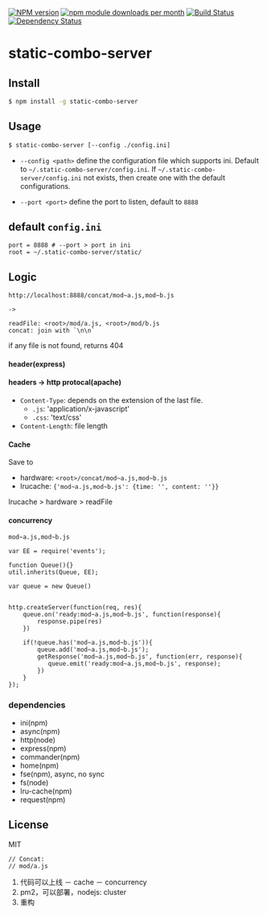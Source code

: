 [![NPM version](https://badge.fury.io/js/static-combo-server.svg)](http://badge.fury.io/js/static-combo-server)
[![npm module downloads per month](http://img.shields.io/npm/dm/static-combo-server.svg)](https://www.npmjs.org/package/static-combo-server)
[![Build Status](https://travis-ci.org/kaelzhang/static-combo-server.svg?branch=master)](https://travis-ci.org/kaelzhang/static-combo-server)
[![Dependency Status](https://gemnasium.com/kaelzhang/static-combo-server.svg)](https://gemnasium.com/kaelzhang/static-combo-server)

# static-combo-server

<!-- description -->

## Install

```sh
$ npm install -g static-combo-server
```

## Usage

```sh
$ static-combo-server [--config ./config.ini]
```

- `--config <path>` define the configuration file which supports ini. Default to `~/.static-combo-server/config.ini`. If `~/.static-combo-server/config.ini` not exists, then create one with the default configurations.

- `--port <port>` define the port to listen, default to `8888`

## default `config.ini`

```
port = 8888 # --port > port in ini
root = ~/.static-combo-server/static/
```

## Logic

```
http://localhost:8888/concat/mod~a.js,mod~b.js

->

readFile: <root>/mod/a.js, <root>/mod/b.js
concat: join with `\n\n` 
```

if any file is not found, returns 404

#### header(express)

#### headers -> http protocal(apache)

- `Content-Type`: depends on the extension of the last file.
	- `.js`: 'application/x-javascript'
	- `.css`: 'text/css'
- `Content-Length`: file length

#### Cache

Save to 
- hardware: `<root>/concat/mod~a.js,mod~b.js`
- lrucache: `{'mod~a.js,mod~b.js': {time: '', content: ''}}`

lrucache > hardware > readFile


#### concurrency

`mod~a.js,mod~b.js`

```
var EE = require('events');

function Queue(){}
util.inherits(Queue, EE);

var queue = new Queue()


http.createServer(function(req, res){
	queue.on('ready:mod~a.js,mod~b.js', function(response){
	    response.pipe(res)
	})
	
	if(!queue.has('mod~a.js,mod~b.js')){
		queue.add('mod~a.js,mod~b.js');
		getResponse('mod~a.js,mod~b.js', function(err, response){
		   queue.emit('ready:mod~a.js,mod~b.js', response); 
		})
	}
});
```


### dependencies

- ini(npm)
- async(npm)
- http(node)
- express(npm)
- commander(npm)
- home(npm)
- fse(npm), async, no sync
- fs(node)
- lru-cache(npm)
- request(npm)

## License

MIT



```
// Concat:
// mod/a.js
```

1. 代码可以上线
－ cache
－ concurrency
2. pm2，可以部署，nodejs: cluster
3. 重构